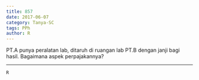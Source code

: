 ```yaml
---
title: 857
date: 2017-06-07
category: Tanya-SC
tags: PPh
author: R
---
```


PT.A punya peralatan lab, ditaruh di ruangan lab PT.B dengan janji bagi hasil. Bagaimana aspek perpajakannya?

---



`R`
